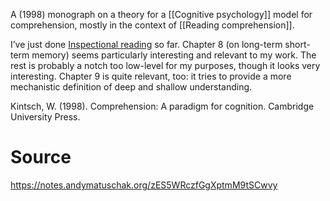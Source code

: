 A (1998) monograph on a theory for a [[Cognitive psychology]] model for comprehension, mostly in the context of [[Reading comprehension]].

I’ve just done [Inspectional reading](https://notes.andymatuschak.org/zTqMd4acQkC6dmrigEhWoE) so far. Chapter 8 (on long-term short-term memory) seems particularly interesting and relevant to my work. The rest is probably a notch too low-level for my purposes, though it looks very interesting. Chapter 9 is quite relevant, too: it tries to provide a more mechanistic definition of deep and shallow understanding.

Kintsch, W. (1998). Comprehension: A paradigm for cognition. Cambridge University Press.
# Source
https://notes.andymatuschak.org/zES5WRczfGgXptmM9tSCwvy